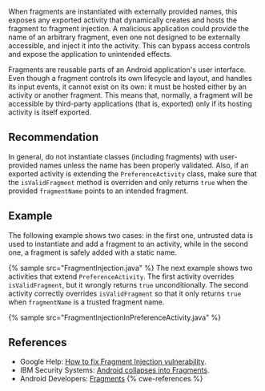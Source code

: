When fragments are instantiated with externally provided names, this exposes any exported activity that dynamically creates and hosts the fragment to fragment injection. A malicious application could provide the name of an arbitrary fragment, even one not designed to be externally accessible, and inject it into the activity. This can bypass access controls and expose the application to unintended effects.

Fragments are reusable parts of an Android application's user interface. Even though a fragment controls its own lifecycle and layout, and handles its input events, it cannot exist on its own: it must be hosted either by an activity or another fragment. This means that, normally, a fragment will be accessible by third-party applications (that is, exported) only if its hosting activity is itself exported.


## Recommendation
In general, do not instantiate classes (including fragments) with user-provided names unless the name has been properly validated. Also, if an exported activity is extending the `PreferenceActivity` class, make sure that the `isValidFragment` method is overriden and only returns `true` when the provided `fragmentName` points to an intended fragment.


## Example
The following example shows two cases: in the first one, untrusted data is used to instantiate and add a fragment to an activity, while in the second one, a fragment is safely added with a static name.

{% sample src="FragmentInjection.java" %}
The next example shows two activities that extend `PreferenceActivity`. The first activity overrides `isValidFragment`, but it wrongly returns `true` unconditionally. The second activity correctly overrides `isValidFragment` so that it only returns `true` when `fragmentName` is a trusted fragment name.

{% sample src="FragmentInjectionInPreferenceActivity.java" %}

## References
* Google Help: [How to fix Fragment Injection vulnerability](https://support.google.com/faqs/answer/7188427?hl=en).
* IBM Security Systems: [Android collapses into Fragments](https://securityintelligence.com/wp-content/uploads/2013/12/android-collapses-into-fragments.pdf).
* Android Developers: [Fragments](https://developer.android.com/guide/fragments)
{% cwe-references %}
